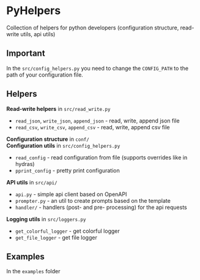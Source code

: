 # PyHelpers
Collection of helpers for python developers (configuration structure, read-write utils, api utils)

## Important

In the `src/config_helpers.py` you need to change the `CONFIG_PATH` to the path of your configuration file.

## Helpers

**Read-write helpers** in `src/read_write.py`

- `read_json`, `write_json`, `append_json` - read, write, append json file
- `read_csv`, `write_csv`, `append_csv` - read, write, append csv file

**Configuration structure** in `conf/` \
**Configuration utils** in `src/config_helpers.py`

- `read_config` - read configuration from file (supports overrides like in hydras)
- `pprint_config` - pretty print configuration

**API utils** in `src/api/`

- `api.py` - simple api client based on OpenAPI 
- `prompter.py` - an util to create prompts based on the template
- `handler/` - handlers (post- and pre- processing) for the api requests

**Logging utils** in `src/loggers.py`

- `get_colorful_logger` - get colorful logger
- `get_file_logger` - get file logger

## Examples

In the `examples` folder
